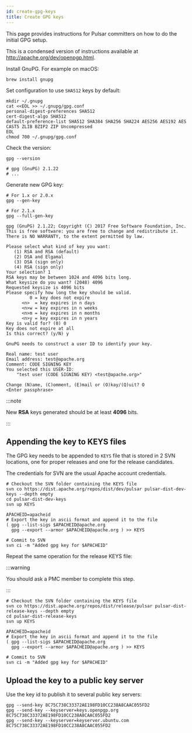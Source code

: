 ```yaml
---
id: create-gpg-keys
title: Create GPG keys
---
```


This page provides instructions for Pulsar committers on how to do the initial GPG setup.

This is a condensed version of instructions available at http://apache.org/dev/openpgp.html.

Install GnuPG. For example on macOS:

```shell
brew install gnupg
```

Set configuration to use `SHA512` keys by default:

```shell
mkdir ~/.gnupg
cat <<EOL >> ~/.gnupg/gpg.conf
personal-digest-preferences SHA512
cert-digest-algo SHA512
default-preference-list SHA512 SHA384 SHA256 SHA224 AES256 AES192 AES CAST5 ZLIB BZIP2 ZIP Uncompressed
EOL
chmod 700 ~/.gnupg/gpg.conf
```

Check the version:

```shell
gpg --version

# gpg (GnuPG) 2.1.22
# ...
```

Generate new GPG key:

```shell
# For 1.x or 2.0.x
gpg --gen-key

# For 2.1.x
gpg --full-gen-key

gpg (GnuPG) 2.1.22; Copyright (C) 2017 Free Software Foundation, Inc.
This is free software: you are free to change and redistribute it.
There is NO WARRANTY, to the extent permitted by law.

Please select what kind of key you want:
   (1) RSA and RSA (default)
   (2) DSA and Elgamal
   (3) DSA (sign only)
   (4) RSA (sign only)
Your selection? 1
RSA keys may be between 1024 and 4096 bits long.
What keysize do you want? (2048) 4096
Requested keysize is 4096 bits
Please specify how long the key should be valid.
         0 = key does not expire
      <n>  = key expires in n days
      <n>w = key expires in n weeks
      <n>m = key expires in n months
      <n>y = key expires in n years
Key is valid for? (0) 0
Key does not expire at all
Is this correct? (y/N) y

GnuPG needs to construct a user ID to identify your key.

Real name: test user
Email address: test@apache.org
Comment: CODE SIGNING KEY
You selected this USER-ID:
    "test user (CODE SIGNING KEY) <test@apache.org>"

Change (N)ame, (C)omment, (E)mail or (O)kay/(Q)uit? O
<Enter passphrase>
```

:::note

New **RSA** keys generated should be at least **4096** bits.

:::

## Appending the key to KEYS files

The GPG key needs to be appended to `KEYS` file that is stored in 2 SVN locations, one for proper releases and one for the release candidates.

The credentials for SVN are the usual Apache account credentials.

```shell
# Checkout the SVN folder containing the KEYS file
svn co https://dist.apache.org/repos/dist/dev/pulsar pulsar-dist-dev-keys --depth empty
cd pulsar-dist-dev-keys
svn up KEYS

APACHEID=apacheid
# Export the key in ascii format and append it to the file
( gpg --list-sigs $APACHEID@apache.org
  gpg --export --armor $APACHEID@apache.org ) >> KEYS

# Commit to SVN
svn ci -m "Added gpg key for $APACHEID"
```

Repeat the same operation for the release KEYS file:

:::warning

You should ask a PMC member to complete this step.

:::

```shell
# Checkout the SVN folder containing the KEYS file
svn co https://dist.apache.org/repos/dist/release/pulsar pulsar-dist-release-keys --depth empty
cd pulsar-dist-release-keys
svn up KEYS

APACHEID=apacheid
# Export the key in ascii format and append it to the file
( gpg --list-sigs $APACHEID@apache.org
  gpg --export --armor $APACHEID@apache.org ) >> KEYS

# Commit to SVN
svn ci -m "Added gpg key for $APACHEID"
```

## Upload the key to a public key server

Use the key id to publish it to several public key servers:

```shell
gpg --send-key 8C75C738C33372AE198FD10CC238A8CAAC055FD2
gpg --send-key --keyserver=keys.openpgp.org 8C75C738C33372AE198FD10CC238A8CAAC055FD2
gpg --send-key --keyserver=keyserver.ubuntu.com 8C75C738C33372AE198FD10CC238A8CAAC055FD2
```
